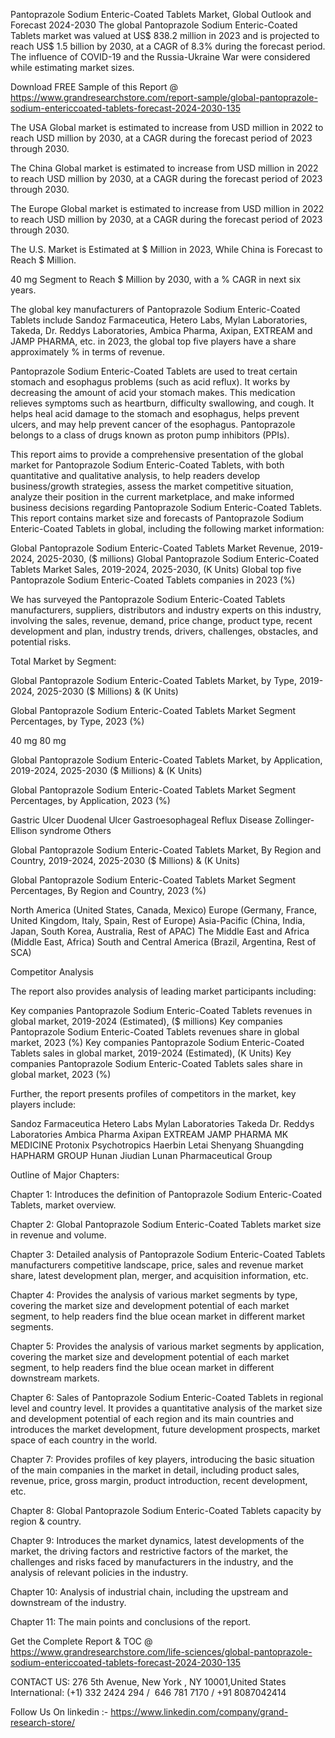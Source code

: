 Pantoprazole Sodium Enteric-Coated Tablets Market, Global Outlook and Forecast 2024-2030
The global Pantoprazole Sodium Enteric-Coated Tablets market was valued at US$ 838.2 million in 2023 and is projected to reach US$ 1.5 billion by 2030, at a CAGR of 8.3% during the forecast period. The influence of COVID-19 and the Russia-Ukraine War were considered while estimating market sizes.

Download FREE Sample of this Report @ https://www.grandresearchstore.com/report-sample/global-pantoprazole-sodium-entericcoated-tablets-forecast-2024-2030-135

The USA Global market is estimated to increase from USD million in 2022 to reach USD million by 2030, at a CAGR during the forecast period of 2023 through 2030.

The China Global market is estimated to increase from USD million in 2022 to reach USD million by 2030, at a CAGR during the forecast period of 2023 through 2030.

The Europe Global market is estimated to increase from USD million in 2022 to reach USD million by 2030, at a CAGR during the forecast period of 2023 through 2030.

The U.S. Market is Estimated at $ Million in 2023, While China is Forecast to Reach $ Million.

40 mg Segment to Reach $ Million by 2030, with a % CAGR in next six years.

The global key manufacturers of Pantoprazole Sodium Enteric-Coated Tablets include Sandoz Farmaceutica, Hetero Labs, Mylan Laboratories, Takeda, Dr. Reddys Laboratories, Ambica Pharma, Axipan, EXTREAM and JAMP PHARMA, etc. in 2023, the global top five players have a share approximately % in terms of revenue.

Pantoprazole Sodium Enteric-Coated Tablets are used to treat certain stomach and esophagus problems (such as acid reflux). It works by decreasing the amount of acid your stomach makes. This medication relieves symptoms such as heartburn, difficulty swallowing, and cough. It helps heal acid damage to the stomach and esophagus, helps prevent ulcers, and may help prevent cancer of the esophagus. Pantoprazole belongs to a class of drugs known as proton pump inhibitors (PPIs).

This report aims to provide a comprehensive presentation of the global market for Pantoprazole Sodium Enteric-Coated Tablets, with both quantitative and qualitative analysis, to help readers develop business/growth strategies, assess the market competitive situation, analyze their position in the current marketplace, and make informed business decisions regarding Pantoprazole Sodium Enteric-Coated Tablets. This report contains market size and forecasts of Pantoprazole Sodium Enteric-Coated Tablets in global, including the following market information:

Global Pantoprazole Sodium Enteric-Coated Tablets Market Revenue, 2019-2024, 2025-2030, ($ millions)
Global Pantoprazole Sodium Enteric-Coated Tablets Market Sales, 2019-2024, 2025-2030, (K Units)
Global top five Pantoprazole Sodium Enteric-Coated Tablets companies in 2023 (%)

We has surveyed the Pantoprazole Sodium Enteric-Coated Tablets manufacturers, suppliers, distributors and industry experts on this industry, involving the sales, revenue, demand, price change, product type, recent development and plan, industry trends, drivers, challenges, obstacles, and potential risks.

Total Market by Segment:

Global Pantoprazole Sodium Enteric-Coated Tablets Market, by Type, 2019-2024, 2025-2030 ($ Millions) & (K Units)

Global Pantoprazole Sodium Enteric-Coated Tablets Market Segment Percentages, by Type, 2023 (%)

40 mg
80 mg

Global Pantoprazole Sodium Enteric-Coated Tablets Market, by Application, 2019-2024, 2025-2030 ($ Millions) & (K Units)

Global Pantoprazole Sodium Enteric-Coated Tablets Market Segment Percentages, by Application, 2023 (%)

Gastric Ulcer
Duodenal Ulcer
Gastroesophageal Reflux Disease
Zollinger-Ellison syndrome
Others

Global Pantoprazole Sodium Enteric-Coated Tablets Market, By Region and Country, 2019-2024, 2025-2030 ($ Millions) & (K Units)

Global Pantoprazole Sodium Enteric-Coated Tablets Market Segment Percentages, By Region and Country, 2023 (%)

North America (United States, Canada, Mexico)
Europe (Germany, France, United Kingdom, Italy, Spain, Rest of Europe)
Asia-Pacific (China, India, Japan, South Korea, Australia, Rest of APAC)
The Middle East and Africa (Middle East, Africa)
South and Central America (Brazil, Argentina, Rest of SCA)

Competitor Analysis

The report also provides analysis of leading market participants including:

Key companies Pantoprazole Sodium Enteric-Coated Tablets revenues in global market, 2019-2024 (Estimated), ($ millions)
Key companies Pantoprazole Sodium Enteric-Coated Tablets revenues share in global market, 2023 (%)
Key companies Pantoprazole Sodium Enteric-Coated Tablets sales in global market, 2019-2024 (Estimated), (K Units)
Key companies Pantoprazole Sodium Enteric-Coated Tablets sales share in global market, 2023 (%)

Further, the report presents profiles of competitors in the market, key players include:

Sandoz Farmaceutica
Hetero Labs
Mylan Laboratories
Takeda
Dr. Reddys Laboratories
Ambica Pharma
Axipan
EXTREAM
JAMP PHARMA
MK MEDICINE
Protonix
Psychotropics
Haerbin Letai
Shenyang Shuangding
HAPHARM GROUP
Hunan Jiudian
Lunan Pharmaceutical Group

Outline of Major Chapters:

Chapter 1: Introduces the definition of Pantoprazole Sodium Enteric-Coated Tablets, market overview.

Chapter 2: Global Pantoprazole Sodium Enteric-Coated Tablets market size in revenue and volume.

Chapter 3: Detailed analysis of Pantoprazole Sodium Enteric-Coated Tablets manufacturers competitive landscape, price, sales and revenue market share, latest development plan, merger, and acquisition information, etc.

Chapter 4: Provides the analysis of various market segments by type, covering the market size and development potential of each market segment, to help readers find the blue ocean market in different market segments.

Chapter 5: Provides the analysis of various market segments by application, covering the market size and development potential of each market segment, to help readers find the blue ocean market in different downstream markets.

Chapter 6: Sales of Pantoprazole Sodium Enteric-Coated Tablets in regional level and country level. It provides a quantitative analysis of the market size and development potential of each region and its main countries and introduces the market development, future development prospects, market space of each country in the world.

Chapter 7: Provides profiles of key players, introducing the basic situation of the main companies in the market in detail, including product sales, revenue, price, gross margin, product introduction, recent development, etc.

Chapter 8: Global Pantoprazole Sodium Enteric-Coated Tablets capacity by region & country.

Chapter 9: Introduces the market dynamics, latest developments of the market, the driving factors and restrictive factors of the market, the challenges and risks faced by manufacturers in the industry, and the analysis of relevant policies in the industry.

Chapter 10: Analysis of industrial chain, including the upstream and downstream of the industry.

Chapter 11: The main points and conclusions of the report.

Get the Complete Report & TOC @ https://www.grandresearchstore.com/life-sciences/global-pantoprazole-sodium-entericcoated-tablets-forecast-2024-2030-135

CONTACT US:
276 5th Avenue, New York , NY 10001,United States
International: (+1) 332 2424 294 /  646 781 7170 / +91 8087042414

Follow Us On linkedin :- https://www.linkedin.com/company/grand-research-store/
